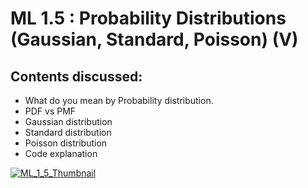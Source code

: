 
# ML 1.5 : Probability Distributions (Gaussian, Standard, Poisson) (V)

## Contents discussed:
- What do you mean by Probability distribution.
- PDF vs PMF
- Gaussian distribution
- Standard distribution
- Poisson distribution
- Code explanation 

[![ML_1_5_Thumbnail](https://github.com/parvatijay2901/winter-of-contributing/blob/Machine_Learning/Machine_Learning/Statistics_for_Machine_Learning/Assets/ML_1_5_(V)_Thumbnail.png)](https://drive.google.com/file/d/1ZTBlrhoG2mAK6sFbRja1di-D4A8-wsEV/view?usp=sharing)
